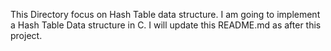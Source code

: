 This Directory focus on Hash Table data structure. I am going to implement a Hash Table Data structure in C. I will update this README.md as after this project.
